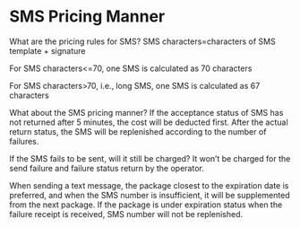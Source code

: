 # SMS Pricing Manner 
What are the pricing rules for SMS?
SMS characters=characters of SMS template + signature

For SMS characters<=70, one SMS is calculated as 70 characters

For SMS characters>70, i.e., long SMS, one SMS is calculated as 67 characters

What about the SMS pricing manner?
If the acceptance status of SMS has not returned after 5 minutes, the cost will be deducted first. After the actual return status, the SMS will be replenished according to the number of failures.

If the SMS fails to be sent, will it still be charged?
It won’t be charged for the send failure and failure status return by the operator.

When sending a text message, the package closest to the expiration date is preferred, and when the SMS number is insufficient, it will be supplemented from the next package. If the package is under expiration status when the failure receipt is received, SMS number will not be replenished.
